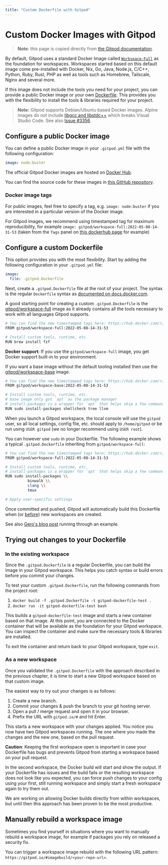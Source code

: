 ```yaml
---
title: "Custom Dockerfile with Gitpod"
---
```


# Custom Docker Images with Gitpod

> **Note**: this page is copied directly from [the Gitpod documentation](https://gitpod.io/docs/custom-docker).

By default, Gitpod uses a standard Docker Image called [`Workspace-Full`](https://github.com/gitpod-io/workspace-images/blob/481f7600b725e0ab507fbf8377641a562a475625/dazzle.yaml#L18) as the foundation for workspaces. Workspaces started based on this default image come pre-installed with Docker, Nix, Go, Java, Node.js, C/C++, Python, Ruby, Rust, PHP as well as tools such as Homebrew, Tailscale, Nginx and several more.

If this image does not include the tools you need for your project, you can provide a public Docker image or your own [Dockerfile](#using-a-dockerfile). This provides you with the flexibility to install the tools & libraries required for your project.

> **Note:** Gitpod supports Debian/Ubuntu based Docker images. Alpine images do not include [libgcc and libstdc++](https://code.visualstudio.com/docs/remote/linux#_tips-by-linux-distribution) which breaks Visual Studio Code. See also [Issue #3356](https://github.com/gitpod-io/gitpod/issues/3356).

## Configure a public Docker image

You can define a public Docker image in your `.gitpod.yml` file with the following configuration:

```yaml
image: node:buster
```

The official Gitpod Docker images are hosted on <a href="https://hub.docker.com/u/gitpod/" target="_blank">Docker Hub</a>.

You can find the source code for these images in <a href="https://github.com/gitpod-io/workspace-images/" target="_blank">this GitHub repository</a>.

### Docker image tags

For public images, feel free to specify a tag, e.g. `image: node:buster` if you are interested in a particular version of the Docker image.

For Gitpod images, we recommend using timestamped tag for maximum reproducibility, for example `image: gitpod/workspace-full:2022-05-08-14-31-53` (taken from the `Tags` panel on [this dockerhub page](https://hub.docker.com/r/gitpod/workspace-full/tags) for example)

## Configure a custom Dockerfile

This option provides you with the most flexibility. Start by adding the following configuration in your `.gitpod.yml` file:

```yaml
image:
  file: .gitpod.Dockerfile
```

Next, create a `.gitpod.Dockerfile` file at the root of your project. The syntax is the regular `Dockerfile` syntax as <a href="https://docs.docker.com/engine/reference/builder/" target="_blank">documented on docs.docker.com</a>.

A good starting point for creating a custom `.gitpod.Dockerfile` is the
<a href="https://github.com/gitpod-io/workspace-images/blob/481f7600b725e0ab507fbf8377641a562a475625/dazzle.yaml#L18" target="_blank">gitpod/workspace-full</a> image as it already contains all the tools necessary to work with all languages Gitpod supports.

```bash
# You can find the new timestamped tags here: https://hub.docker.com/r/gitpod/workspace-full/tags
FROM gitpod/workspace-full:2022-05-08-14-31-53

# Install custom tools, runtime, etc.
RUN brew install fzf
```

**Docker support**: If you use the `gitpod/workspace-full` image, you get Docker support built-in to your environment.

If you want a base image without the default tooling installed then use the <a href="https://github.com/gitpod-io/workspace-images/blob/481f7600b725e0ab507fbf8377641a562a475625/dazzle.yaml#L3" target="_blank">gitpod/workspace-base</a> image.

```bash
# You can find the new timestamped tags here: https://hub.docker.com/r/gitpod/workspace-base/tags
FROM gitpod/workspace-base:2022-05-08-14-31-53

# Install custom tools, runtime, etc.
# base image only got `apt` as the package manager
# install-packages is a wrapper for `apt` that helps skip a few commands in the docker env.
RUN sudo install-packages shellcheck tree llvm
```

When you launch a Gitpod workspace, the local console will use the `gitpod` user, so all local settings, config file, etc. should apply to `/home/gitpod` or be run using `USER gitpod` (we no longer recommend using `USER root`).

You can however use `sudo` in your Dockerfile. The following example shows a typical `.gitpod.Dockerfile` inheriting from `gitpod/workspace-full`:

```bash
# You can find the new timestamped tags here: https://hub.docker.com/r/gitpod/workspace-full/tags
FROM gitpod/workspace-full:2022-05-08-14-31-53

# Install custom tools, runtime, etc.
# install-packages is a wrapper for `apt` that helps skip a few commands in the docker env.
RUN sudo install-packages \\
          binwalk \\
          clang \\
          tmux

# Apply user-specific settings
```

Once committed and pushed, Gitpod will automatically build this Dockerfile when (or [before](https://gitpod.io/docs/prebuilds)) new workspaces are created.

See also [Gero's blog post](https://gitpod.io/blog/docker-in-gitpod) running through an example.

## Trying out changes to your Dockerfile

### In the existing workspace

Since the `.gitpod.Dockerfile` is a regular Dockerfile, you can build the image in your Gitpod workspace. This helps you catch syntax or build errors before you commit your changes.

To test your custom `.gitpod.Dockerfile`, run the following commands from the project root:

1. `docker build -f .gitpod.Dockerfile -t gitpod-dockerfile-test .`
1. `docker run -it gitpod-dockerfile-test bash`

This builds a `gitpod-dockerfile-test` image and starts a new container based on that image. At this point, you are connected to the Docker container that will be available as the foundation for your Gitpod workspace. You can inspect the container and make sure the necessary tools & libraries are installed.

To exit the container and return back to your Gitpod workspace, type `exit`.

### As a new workspace

Once you validated the `.gitpod.Dockerfile` with the approach described in the previous chapter, it is time to start a new Gitpod workspace based on that custom image.

The easiest way to try out your changes is as follows:

1. Create a new branch.
1. Commit your changes & push the branch to your git hosting server.
1. Open a pull / merge request and open it in your browser.
1. Prefix the URL with `gitpod.io/#` and hit Enter.

This starts a new workspace with your changes applied. You notice you now have two Gitpod workspaces running. The one where you made the changes and the new one, based on the pull request.

**Caution**: Keeping the first workspace open is important in case your Dockerfile has bugs and prevents Gitpod from starting a workspace based on your pull request.

In the second workspace, the Docker build will start and show the output. If your Dockerfile has issues and the build fails or the resulting workspace does not look like you expected, you can force push changes to your config using your first, still running workspace and simply start a fresh workspace again to try them out.

We are working on allowing Docker builds directly from within workspaces, but until then this approach has been proven to be the most productive.

## Manually rebuild a workspace image

Sometimes you find yourself in situations where you want to manually rebuild a workspace image, for example if packages you rely on released a security fix.

You can trigger a workspace image rebuild with the following URL pattern: `https://gitpod.io/#imagebuild/<your-repo-url>`.
